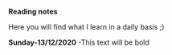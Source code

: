 **Reading notes**

Here you will find what I learn in a daily basis ;)

**Sunday-13/12/2020**
     -This text will be bold
